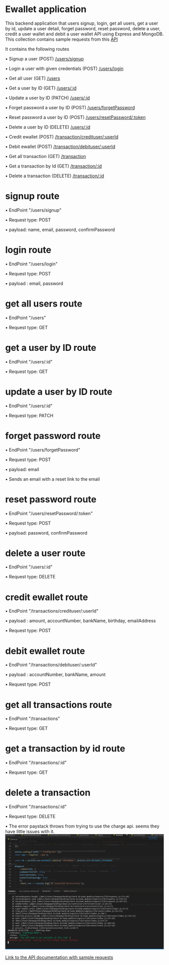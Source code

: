 # Ewallet application

This backend application that users signup, login, get all users, get a user by id, update a user detail, forget password, reset password, delete a user, credit a user wallet and debit a user wallet API  using Express and MongoDB.
This collection contains sample requests from this [API](http://localhost:8000/api/v1)

It contains the following routes

• Signup a user (POST) [/users/signup](http://localhost:8000/api/v1/users/signup)

• Login a user with given credentials (POST) [/users/login](http://localhost:8000/api/v1/users/login)

• Get all user (GET) [/users](http://localhost:8000/api/v1/users/)

• Get a user by ID (GET) [/users/:id](http://localhost:8000/api/v1/users/:id)

• Update a user by ID (PATCH) [/users/:id](http://localhost:8000/api/v1/users/:id)

• Forget password a user by ID (POST) [/users/forgetPassword](http://localhost:8000/api/v1/users/forgetPassword)

• Reset password a user by ID (POST) [/users/resetPassword/:token](http://localhost:8000/api/v1/users/resetPassword/:token)

• Delete a user by ID (DELETE) [/users/:id](http://localhost:8000/api/v1/users/:id)

• Credit ewallet (POST) [/transaction/credituser/:userId](http://localhost:8000/api/v1/transactions/credituser/:userId)

• Debit ewallet (POST) [/transaction/debituser/:userId](http://localhost:8000/api/v1/transactions/debituser/:userId)

• Get all transaction (GET) [/transaction](http://localhost:8000/api/v1/transactions)

• Get a transaction by Id (GET) [/transaction/:id](http://localhost:8000/api/v1/transactions/:id)

• Delete a transaction (DELETE) [/transaction/:id](http://localhost:8000/api/v1/transactions/:id)

# signup route

• EndPoint "/users/signup"

• Request type: POST

• payload: name, email, password, confirmPassword

# login route

• EndPoint "/users/login"

• Request type: POST

• payload :  email, password

# get all users route

• EndPoint "/users"

• Request type: GET

# get a user by ID route

• EndPoint "/users/:id"

• Request type: GET

# update a user by ID route

• EndPoint "/users/:id"

• Request type: PATCH

# forget password route

• EndPoint "/users/forgetPassword"

• Request type: POST

• payload: email

• Sends an email with a reset link to the email

# reset password route

• EndPoint "/users/resetPassword/:token"

• Request type: POST

• payload: password, confirmPassword

# delete a user route

• EndPoint "/users/:id"

• Request type: DELETE

# credit ewallet route

• EndPoint "/transactions/credituser/:userId"

• payload : amount, accountNumber, bankName, birthday, emailAddress

• Request type: POST

# debit ewallet route

• EndPoint "/transactions/debituser/:userId"

• payload : accountNumber, bankName, amount

• Request type: POST

# get all transactions route

• EndPoint "/transactions"

• Request type: GET

# get a transaction by id route

• EndPoint "/transactions/:id"

• Request type: GET

# delete a transaction

• EndPoint "/transactions/:id"

• Request type: DELETE





• The error paystack throws from trying to use the charge api. seems they have little issues with it.
![Pay stack error](./Capture.PNG)


[Link to the API documentation with sample requests](https://documenter.getpostman.com/view/9775449/TzY6AEzc)